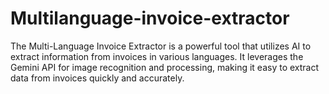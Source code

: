 # Multilanguage-invoice-extractor
The Multi-Language Invoice Extractor is a powerful tool that utilizes AI to extract information from invoices in various languages. It leverages the Gemini API for image recognition and processing, making it easy to extract data from invoices quickly and accurately.
